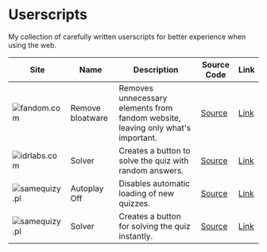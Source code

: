 # Userscripts
My collection of carefully written userscripts for better experience when using the web.

| Site | Name | Description | Source Code | Link |
| - | - | - | - | - |
| ![fandom.com](https://www.google.com/s2/favicons?sz=64&domain=fandom.com) | Remove bloatware | Removes unnecessary elements from fandom website, leaving only what's important. | [Source](packages/fandom-debloat) | [Link](https://greasyfork.org/en/scripts/490090-fandom-com-remove-bloatware) |
| ![idrlabs.com](https://www.google.com/s2/favicons?sz=64&domain=idrlabs.com) | Solver | Creates a button to solve the quiz with random answers. | [Source](packages/idrlabs-solver) | [Link](https://greasyfork.org/en/scripts/490093-idrlabs-com-solver) |
| ![samequizy.pl](https://www.google.com/s2/favicons?sz=64&domain=samequizy.pl) | Autoplay Off | Disables automatic loading of new quizzes. | [Source](packages/samequizy-autoplay) | [Link](https://greasyfork.org/en/scripts/490089-samequizy-pl-autoplay-off) |
| ![samequizy.pl](https://www.google.com/s2/favicons?sz=64&domain=samequizy.pl) | Solver | Creates a button for solving the quiz instantly. | [Source](packages/samequizy-solver) | [Link](https://greasyfork.org/en/scripts/490088-samequizy-pl-quiz-solver) |

